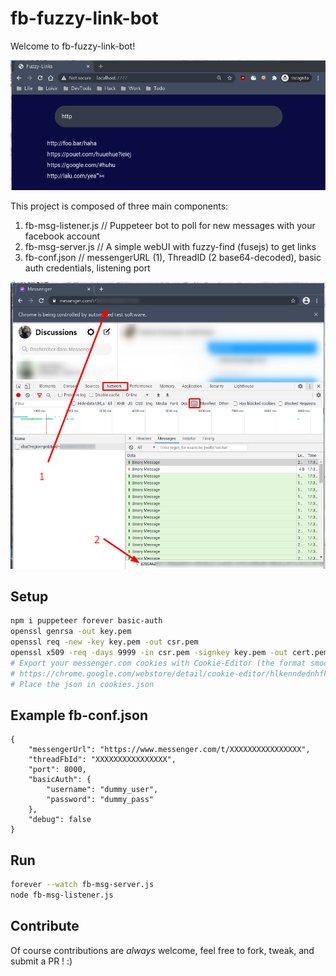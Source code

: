 # fb-fuzzy-link-bot

Welcome to fb-fuzzy-link-bot!

![WebUI](./images/webUI.png)

This project is composed of three main components: 

1. fb-msg-listener.js // Puppeteer bot to poll for new messages with your facebook account
1. fb-msg-server.js   // A simple webUI with fuzzy-find (fusejs) to get links
1. fb-conf.json       // messengerURL (1), ThreadID (2 base64-decoded), basic auth credentials, listening port

![Config from devtools](./images/config.png)


## Setup

```bash
npm i puppeteer forever basic-auth
openssl genrsa -out key.pem
openssl req -new -key key.pem -out csr.pem
openssl x509 -req -days 9999 -in csr.pem -signkey key.pem -out cert.pem
# Export your messenger.com cookies with Cookie-Editor (the format smoothly with puppeteer)
# https://chrome.google.com/webstore/detail/cookie-editor/hlkenndednhfkekhgcdicdfddnkalmdm
# Place the json in cookies.json
```

## Example fb-conf.json

```
{
    "messengerUrl": "https://www.messenger.com/t/XXXXXXXXXXXXXXXX",
    "threadFbId": "XXXXXXXXXXXXXXXX",
    "port": 8000,
    "basicAuth": {
        "username": "dummy_user",
        "password": "dummy_pass"
    }, 
    "debug": false
}
```


## Run

```bash
forever --watch fb-msg-server.js
node fb-msg-listener.js
```


## Contribute

Of course contributions are _always_ welcome, feel free to fork, tweak, and submit a PR ! :)

